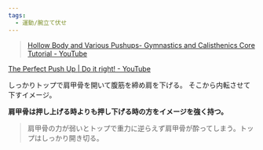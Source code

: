 ```yaml
---
tags:
  - 運動/腕立て伏せ
---
```

>[Hollow Body and Various Pushups- Gymnastics and Calisthenics Core Tutorial - YouTube](https://www.youtube.com/watch?v=mIba9oUQFIc)

[The Perfect Push Up | Do it right! - YouTube](https://www.youtube.com/watch?v=IODxDxX7oi4)

しっかりトップで肩甲骨を開いて腹筋を締め肩を下げる。
そこから内転させて下すイメージ。

**肩甲骨は押し上げる時よりも押し下げる時の方をイメージを強く持つ。**

>肩甲骨の力が弱いとトップで重力に逆らえず肩甲骨が酔ってしまう。トップはしっかり開き切る。